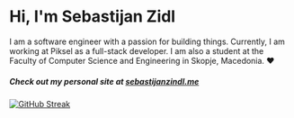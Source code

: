 # Hi, I'm Sebastijan Zidl

I am a software engineer with a passion for building things. Currently, I am working at Piksel as a full-stack developer. I am also a student at the Faculty of Computer Science and Engineering in Skopje, Macedonia. ♥ 

##### Check out my personal site at [sebastijanzindl.me](https://sebastijanzindl.me)

[![GitHub Streak](https://streak-stats.demolab.com?user=m1thrandir225&theme=catppuccin_latte&hide_border=true)](https://git.io/streak-stats)
